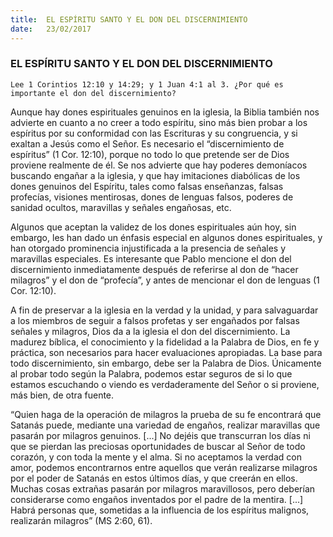 ```yaml
---
title:  EL ESPÍRITU SANTO Y EL DON DEL DISCERNIMIENTO
date:   23/02/2017
---
```


### EL ESPÍRITU SANTO Y EL DON DEL DISCERNIMIENTO

`Lee 1 Corintios 12:10 y 14:29; y 1 Juan 4:1 al 3. ¿Por qué es importante el don del discernimiento?`
 
Aunque hay dones espirituales genuinos en la iglesia, la Biblia también nos advierte en cuanto a no creer a todo espíritu, sino más bien probar a los espíritus por su conformidad con las Escrituras y su congruencia, y si exaltan a Jesús como el Señor. Es necesario el “discernimiento de espíritus” (1 Cor. 12:10), porque no todo lo que pretende ser de Dios proviene realmente de él. Se nos advierte que hay poderes demoníacos buscando engañar a la iglesia, y que hay imitaciones diabólicas de los dones genuinos del Espíritu, tales como falsas enseñanzas, falsas profecías, visiones mentirosas, dones de lenguas falsos, poderes de sanidad ocultos, maravillas y señales engañosas, etc.

Algunos que aceptan la validez de los dones espirituales aún hoy, sin embargo, les han dado un énfasis especial en algunos dones espirituales, y han otorgado prominencia injustificada a la presencia de señales y maravillas especiales. Es interesante que Pablo mencione el don del discernimiento inmediatamente después de referirse al don de “hacer milagros” y el don de “profecía”, y antes de mencionar el don de lenguas (1 Cor. 12:10).

A fin de preservar a la iglesia en la verdad y la unidad, y para salvaguardar a los miembros de seguir a falsos profetas y ser engañados por falsas señales y milagros, Dios da a la iglesia el don del discernimiento. La madurez bíblica, el conocimiento y la fidelidad a la Palabra de Dios, en fe y práctica, son necesarios para hacer evaluaciones apropiadas. La base para todo discernimiento, sin embargo, debe ser la Palabra de Dios. Únicamente al probar todo según la Palabra, podemos estar seguros de si lo que estamos escuchando o viendo es verdaderamente del Señor o si proviene, más bien, de otra fuente.

“Quien haga de la operación de milagros la prueba de su fe encontrará que Satanás puede, mediante una variedad de engaños, realizar maravillas que pasarán por milagros genuinos. [...] No dejéis que transcurran los días ni que se pierdan las preciosas oportunidades de buscar al Señor de todo corazón, y con toda la mente y el alma. Si no aceptamos la verdad con amor, podemos encontrarnos entre aquellos que verán realizarse milagros por el poder de Satanás en estos últimos días, y que creerán en ellos. Muchas cosas extrañas pasarán por milagros maravillosos, pero deberían considerarse como engaños inventados por el padre de la mentira. [...] Habrá personas que, sometidas a la influencia de los espíritus malignos, realizarán milagros” (MS 2:60, 61).
